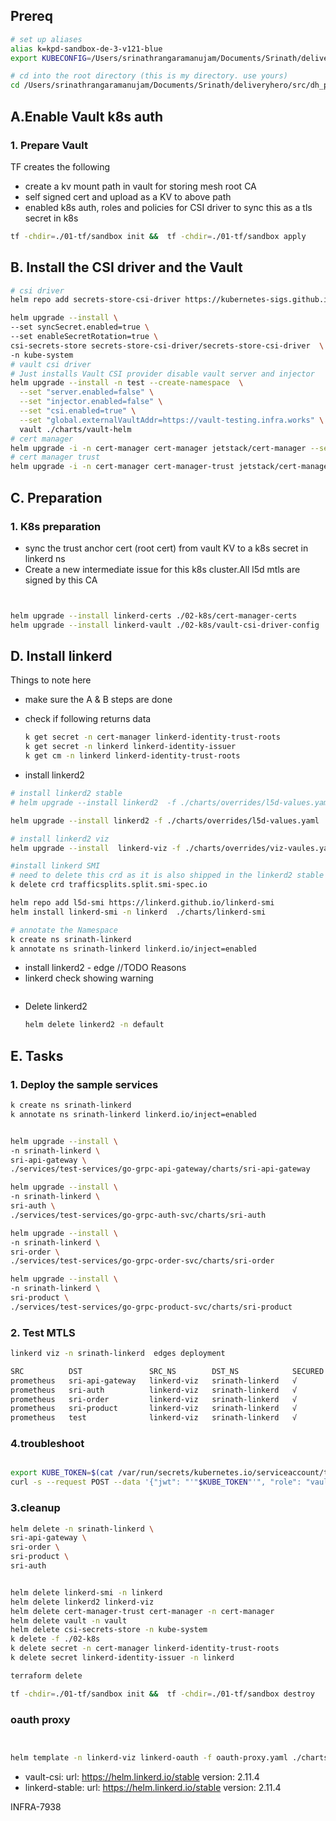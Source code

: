 
## Prereq
```sh
# set up aliases
alias k=kpd-sandbox-de-3-v121-blue
export KUBECONFIG=/Users/srinathrangaramanujam/Documents/Srinath/deliveryhero/src/pd-box/chapters/infra/k8s-configs/config.sandbox-de-3-v121-blue

# cd into the root directory (this is my directory. use yours)
cd /Users/srinathrangaramanujam/Documents/Srinath/deliveryhero/src/dh_projects/mesh/actualwork

```

## A.Enable Vault k8s auth 
### 1. Prepare Vault
  TF creates the following
  - create a kv mount path in vault for storing mesh root CA
  - self signed cert and upload as a KV to above path
  - enabled k8s auth, roles and policies for CSI driver to sync this as a tls secret in k8s
```sh
tf -chdir=./01-tf/sandbox init &&  tf -chdir=./01-tf/sandbox apply
```

## B. Install the CSI driver and the Vault
```sh
# csi driver
helm repo add secrets-store-csi-driver https://kubernetes-sigs.github.io/secrets-store-csi-driver/charts

helm upgrade --install \
--set syncSecret.enabled=true \
--set enableSecretRotation=true \
csi-secrets-store secrets-store-csi-driver/secrets-store-csi-driver  \
-n kube-system 
# vault csi driver
# Just installs Vault CSI provider disable vault server and injector
helm upgrade --install -n test --create-namespace  \
  --set "server.enabled=false" \
  --set "injector.enabled=false" \
  --set "csi.enabled=true" \
  --set "global.externalVaultAddr=https://vault-testing.infra.works" \
  vault ./charts/vault-helm
# cert manager
helm upgrade -i -n cert-manager cert-manager jetstack/cert-manager --set installCRDs=true --wait --create-namespace
# cert manager trust
helm upgrade -i -n cert-manager cert-manager-trust jetstack/cert-manager-trust --wait --create-namespace

 ```

## C. Preparation 

### 1. K8s preparation
  - sync the trust anchor cert (root cert) from vault KV to a k8s secret in linkerd ns
  - Create a new intermediate issue for this k8s cluster.All l5d mtls are signed by this CA
```sh


helm upgrade --install linkerd-certs ./02-k8s/cert-manager-certs
helm upgrade --install linkerd-vault ./02-k8s/vault-csi-driver-config
```


## D. Install linkerd 

Things to note here
 -  make sure the A & B steps are done
 - check if following returns data 
    ```sh
    k get secret -n cert-manager linkerd-identity-trust-roots
    k get secret -n linkerd linkerd-identity-issuer
    k get cm -n linkerd linkerd-identity-trust-roots

    ```

- install linkerd2
```sh
# install linkerd2 stable
# helm upgrade --install linkerd2  -f ./charts/overrides/l5d-values.yaml  ./charts/linkerd2

helm upgrade --install linkerd2 -f ./charts/overrides/l5d-values.yaml  ./charts/linkerd2

# install linkerd2 viz
helm upgrade --install  linkerd-viz -f ./charts/overrides/viz-vaules.yaml  linkerd/linkerd-viz

#install linkerd SMI
# need to delete this crd as it is also shipped in the linkerd2 stable chart and in the SMI chart
k delete crd trafficsplits.split.smi-spec.io

helm repo add l5d-smi https://linkerd.github.io/linkerd-smi
helm install linkerd-smi -n linkerd  ./charts/linkerd-smi

# annotate the Namespace
k create ns srinath-linkerd
k annotate ns srinath-linkerd linkerd.io/inject=enabled

```

- install linkerd2 - edge //TODO
Reasons 
- linkerd check showing warning 
```sh
```

 - Delete linkerd2
    ```sh
    helm delete linkerd2 -n default
    ```

## E. Tasks

### 1. Deploy the sample services 

```sh
k create ns srinath-linkerd
k annotate ns srinath-linkerd linkerd.io/inject=enabled


helm upgrade --install \
-n srinath-linkerd \
sri-api-gateway \
./services/test-services/go-grpc-api-gateway/charts/sri-api-gateway

helm upgrade --install \
-n srinath-linkerd \
sri-auth \
./services/test-services/go-grpc-auth-svc/charts/sri-auth

helm upgrade --install \
-n srinath-linkerd \
sri-order \
./services/test-services/go-grpc-order-svc/charts/sri-order

helm upgrade --install \
-n srinath-linkerd \
sri-product \
./services/test-services/go-grpc-product-svc/charts/sri-product

```



### 2. Test MTLS

```sh
linkerd viz -n srinath-linkerd  edges deployment

SRC          DST               SRC_NS        DST_NS            SECURED
prometheus   sri-api-gateway   linkerd-viz   srinath-linkerd   √
prometheus   sri-auth          linkerd-viz   srinath-linkerd   √
prometheus   sri-order         linkerd-viz   srinath-linkerd   √
prometheus   sri-product       linkerd-viz   srinath-linkerd   √
prometheus   test              linkerd-viz   srinath-linkerd   √

```



### 4.troubleshoot
```sh 

export KUBE_TOKEN=$(cat /var/run/secrets/kubernetes.io/serviceaccount/token)
curl -s --request POST --data '{"jwt": "'"$KUBE_TOKEN"'", "role": "vault-csi-driver-mesh-role"}' $VAULT_ADDR/v1/auth/sandbox-de-3-v121-blue/login 

```


### 3.cleanup
```sh
helm delete -n srinath-linkerd \
sri-api-gateway \
sri-order \
sri-product \
sri-auth 


helm delete linkerd-smi -n linkerd
helm delete linkerd2 linkerd-viz 
helm delete cert-manager-trust cert-manager -n cert-manager
helm delete vault -n vault
helm delete csi-secrets-store -n kube-system 
k delete -f ./02-k8s
k delete secret -n cert-manager linkerd-identity-trust-roots
k delete secret linkerd-identity-issuer -n linkerd

terraform delete 

tf -chdir=./01-tf/sandbox init &&  tf -chdir=./01-tf/sandbox destroy
```



### oauth proxy

```sh


helm template -n linkerd-viz linkerd-oauth -f oauth-proxy.yaml ./charts/oauth2-proxy-3.2.5

```


- vault-csi:
    url: https://helm.linkerd.io/stable
    version: 2.11.4      
- linkerd-stable:
    url: https://helm.linkerd.io/stable
    version: 2.11.4   


INFRA-7938
